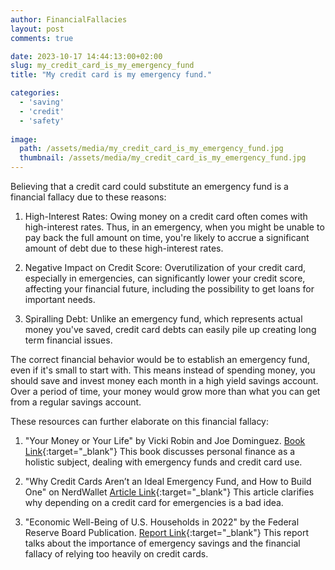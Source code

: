 ```yaml
---
author: FinancialFallacies
layout: post
comments: true

date: 2023-10-17 14:44:13:00+02:00  
slug: my_credit_card_is_my_emergency_fund
title: "My credit card is my emergency fund."

categories:
  - 'saving'
  - 'credit'
  - 'safety'
  
image:
  path: /assets/media/my_credit_card_is_my_emergency_fund.jpg
  thumbnail: /assets/media/my_credit_card_is_my_emergency_fund.jpg
---
```


Believing that a credit card could substitute an emergency fund is a financial fallacy due to these reasons:

1. High-Interest Rates: Owing money on a credit card often comes with high-interest rates. Thus, in an emergency, when you might be unable to pay back the full amount on time, you're likely to accrue a significant amount of debt due to these high-interest rates.

2. Negative Impact on Credit Score: Overutilization of your credit card, especially in emergencies, can significantly lower your credit score, affecting your financial future, including the possibility to get loans for important needs.

3. Spiralling Debt: Unlike an emergency fund, which represents actual money you've saved, credit card debts can easily pile up creating long term financial issues.

The correct financial behavior would be to establish an emergency fund, even if it's small to start with. This means instead of spending money, you should save and invest money each month in a high yield savings account. Over a period of time, your money would grow more than what you can get from a regular savings account. 

These resources can further elaborate on this financial fallacy:

1. "Your Money or Your Life" by Vicki Robin and Joe Dominguez. [Book Link](https://www.amazon.com/Your-Money-Life-Transforming-Relationship/dp/0143115766/ref=nosim?tag=financialfall-20){:target="_blank"}
This book discusses personal finance as a holistic subject, dealing with emergency funds and credit card use.

2. "Why Credit Cards Aren’t an Ideal Emergency Fund, and How to Build One" on NerdWallet [Article Link](https://www.nerdwallet.com/article/credit-cards/credit-card-is-not-an-emergency-fund){:target="_blank"}
This article clarifies why depending on a credit card for emergencies is a bad idea.

3. "Economic Well-Being of U.S. Households in 2022" by the Federal Reserve Board Publication. [Report Link](https://www.federalreserve.gov/publications/files/2022-report-economic-well-being-us-households-202305.pdf){:target="_blank"}
This report talks about the importance of emergency savings and the financial fallacy of relying too heavily on credit cards.
